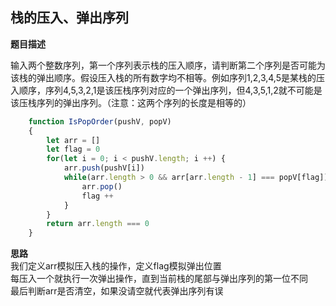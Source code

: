 ## 栈的压入、弹出序列
**题目描述**

输入两个整数序列，第一个序列表示栈的压入顺序，请判断第二个序列是否可能为该栈的弹出顺序。假设压入栈的所有数字均不相等。例如序列1,2,3,4,5是某栈的压入顺序，序列4,5,3,2,1是该压栈序列对应的一个弹出序列，但4,3,5,1,2就不可能是该压栈序列的弹出序列。（注意：这两个序列的长度是相等的）

```javascript
    function IsPopOrder(pushV, popV)
    {
        let arr = []
        let flag = 0
        for(let i = 0; i < pushV.length; i ++) {
            arr.push(pushV[i])
            while(arr.length > 0 && arr[arr.length - 1] === popV[flag]) {
                arr.pop()
                flag ++
            }
        }
        return arr.length === 0
    }
```

**思路** <br>
我们定义arr模拟压入栈的操作，定义flag模拟弹出位置 <br>
每压入一个就执行一次弹出操作，直到当前栈的尾部与弹出序列的第一位不同 <br>
最后判断arr是否清空，如果没请空就代表弹出序列有误